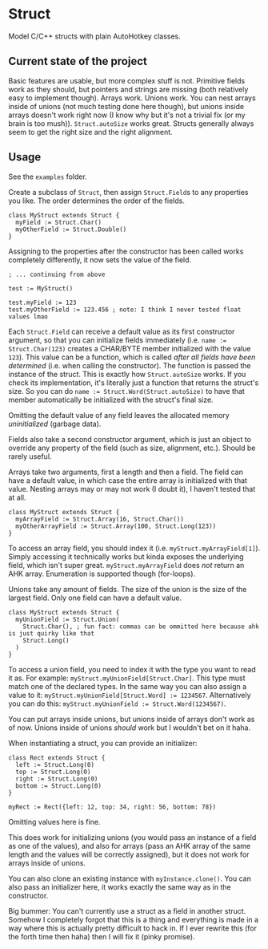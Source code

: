 # Struct

Model C/C++ structs with plain AutoHotkey classes.

## Current state of the project

Basic features are usable, but more complex stuff is not.
Primitive fields work as they should, but pointers and strings are missing (both relatively easy to implement though).
Arrays work.
Unions work.
You can nest arrays inside of unions (not much testing done here though), but unions inside arrays doesn't work right now (I know why but it's not a trivial fix (or my brain is too mush)).
`Struct.autoSize` works great.
Structs generally always seem to get the right size and the right alignment.

## Usage

See the `examples` folder.

Create a subclass of `Struct`, then assign `Struct.Field`s to any properties you like. The order determines the order of the fields.

```ahk
class MyStruct extends Struct {
  myField := Struct.Char()
  myOtherField := Struct.Double()
}
```

Assigning to the properties after the constructor has been called works completely differently, it now sets the value of the field.

```ahk
; ... continuing from above

test := MyStruct()

test.myField := 123
test.myOtherField := 123.456 ; note: I think I never tested float values lmao
```

Each `Struct.Field` can receive a default value as its first constructor argument, so that you can initialize fields immediately (i.e. `name := Struct.Char(123)` creates a CHAR/BYTE member initialized with the value `123`).
This value can be a function, which is called _after all fields have been determined_ (i.e. when calling the constructor).
The function is passed the instance of the struct.
This is exactly how `Struct.autoSize` works. If you check its implementation, it's literally just a function that returns the struct's size.
So you can do `name := Struct.Word(Struct.autoSize)` to have that member automatically be initialized with the struct's final size.

Omitting the default value of any field leaves the allocated memory _uninitialized_ (garbage data).

Fields also take a second constructor argument, which is just an object to override any property of the field (such as size, alignment, etc.). Should be rarely useful.

Arrays take two arguments, first a length and then a field. The field can have a default value, in which case the entire array is initialized with that value.
Nesting arrays may or may not work (I doubt it), I haven't tested that at all.

```ahk
class MyStruct extends Struct {
  myArrayField := Struct.Array(16, Struct.Char())
  myOtherArrayField := Struct.Array(100, Struct.Long(123))
}
```

To access an array field, you should index it (i.e. `myStruct.myArrayField[1]`). Simply accessing it technically works but kinda exposes the underlying field, which isn't super great. `myStruct.myArrayField` does _not_ return an AHK array. Enumeration is supported though (for-loops).

Unions take any amount of fields. The size of the union is the size of the largest field. Only one field can have a default value.

```ahk
class MyStruct extends Struct {
  myUnionField := Struct.Union(
    Struct.Char(), ; fun fact: commas can be ommitted here because ahk is just quirky like that
    Struct.Long()
  )
}
```

To access a union field, you need to index it with the type you want to read it as. For example: `myStruct.myUnionField[Struct.Char]`. This type must match one of the declared types. In the same way you can also assign a value to it: `myStruct.myUnionField[Struct.Word] := 1234567`.
Alternatively you can do this: `myStruct.myUnionField := Struct.Word(1234567)`.

You can put arrays inside unions, but unions inside of arrays don't work as of now. Unions inside of unions _should_ work but I wouldn't bet on it haha.

When instantiating a struct, you can provide an initializer:

```ahk
class Rect extends Struct {
  left := Struct.Long(0)
  top := Struct.Long(0)
  right := Struct.Long(0)
  bottom := Struct.Long(0)
}

myRect := Rect({left: 12, top: 34, right: 56, bottom: 78})
```

Omitting values here is fine.

This does work for initializing unions (you would pass an instance of a field as one of the values), and also for arrays (pass an AHK array of the same length and the values will be correctly assigned), but it does not work for arrays inside of unions.

You can also clone an existing instance with `myInstance.clone()`. You can also pass an initializer here, it works exactly the same way as in the constructor.

Big bummer: You can't currently use a struct as a field in another struct. Somehow I completely forgot that this is a thing and everything is made in a way where this is actually pretty difficult to hack in. If I ever rewrite this (for the forth time then haha) then I will fix it (pinky promise).
